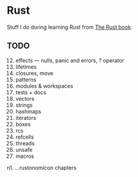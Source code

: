 # Rust

Stuff I do during learning Rust from [The Rust book](https://doc.rust-lang.org/stable/book/).

## TODO

12. effects — nulls, panic and errors, ? operator
12. lifetimes
13. closures, move
14. patterns
15. modules & workspaces
16. tests + docs
17. vectors
18. strings
19. hashmaps
20. iterators
21. boxes
22. rcs
23. refcells
24. threads
25. unsafe
26. macros

n1. ...rustonomicon chapters